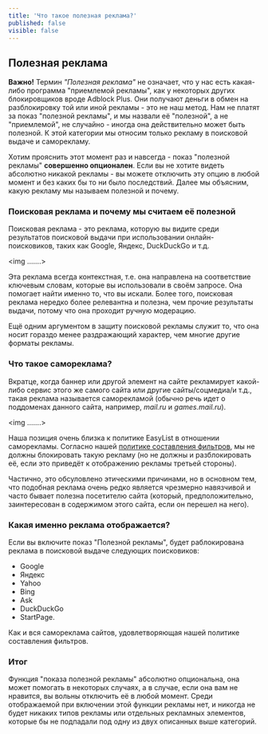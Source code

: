 ```yaml
---
title: 'Что такое полезная реклама?'
published: false
visible: false
---
```


## Полезная реклама

**Важно!** Термин *"Полезная реклама"* не означает, что у нас есть какая-либо программа "приемлемой рекламы", как у некоторых других блокировщиков вроде Adblock Plus. Они получают деньги в обмен на разблокировку той или иной рекламы - это не наш метод. Нам не платят за показ "полезной рекламы", и мы назвали её "полезной", а не "приемлемой", не случайно - иногда она действительно может быть полезной. К этой категории мы относим только рекламу в поисковой выдаче и саморекламу.

Хотим прояснить этот момент раз и навсегда - показ "полезной рекламы" **совершенно опционален**. Если вы не хотите видеть абсолютно никакой рекламы - вы можете отключить эту опцию в любой момент и без каких бы то ни было последствий. Далее мы объясним, какую рекламу мы называем полезной и почему.

### Поисковая реклама и почему мы считаем её полезной

Поисковая реклама - это реклама, которую вы видите среди результатов поисковой выдачи при использовании онлайн-поисковиков, таких как Google, Яндекс, DuckDuckGo и т.д.

<img .......>

Эта реклама всегда контекстная, т.е. она направлена на соответствие ключевым словам, которые вы использовали в своём запросе. Она помогает найти именно то, что вы искали. Более того, поисковая реклама нередко более релевантна и полезна, чем прочие результаты выдачи, потому что она проходит ручную модерацию.

Ещё одним аргументом в защиту поисковой рекламы служит то, что она носит гораздо менее раздражающий характер, чем многие другие форматы рекламы. 

### Что такое самореклама?

Вкратце, когда баннер или другой элемент на сайте рекламирует какой-либо сервис этого же самого сайта или другие сайты/соцмедиа/и т.д., такая реклама называется саморекламой (обычно речь идет о поддоменах данного сайта, например, *mail.ru* и *games.mail.ru*).

<img .......>

Наша позиция очень близка к политике EasyList в отношении саморекламы. Согласно нашей [политике составления фильтров](https://kb.adguard.com/general/adguard-filter-policy), мы не должны блокировать такую рекламу (но не должны и разблокировать её, если это приведёт к отображению рекламы третьей стороны).

Частично, это обсуловлено этическими причинами, но в основном тем, что подобная реклама очень редко является чрезмерно навязчивой и часто бывает полезна посетителю сайта (который, предположительно, заинтересован в содержимом этого сайта, если он перешел на него).

### Какая именно реклама отображается?

Если вы включите показ "Полезной рекламы", будет раблокирована реклама в поисковой выдаче следующих поисковиков:

* Google
* Яндекс
* Yahoo
* Bing
* Ask
* DuckDuckGo
* StartPage.

Как и вся самореклама сайтов, удовлетворяющая нашей политике составления фильтров.

### Итог

Функция "показа полезной рекламы" абсолютно опциональна, она может помогать в некоторых случаях, а в случае, если она вам не нравится, вы вольны отключить её в любой момент. Среди отображаемой при включении этой функции рекламы нет, и никогда не будет никаких типов рекламы или отдельных рекламных элементов, которые бы не подпадали под одну из двух описанных выше категорий.